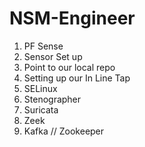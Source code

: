 # NSM-Engineer  
1. PF Sense   
2. Sensor Set up  
3. Point to our local repo
4. Setting up our In Line Tap
5. SELinux  
6. Stenographer    
7. Suricata  
8. Zeek
9. Kafka // Zookeeper 
